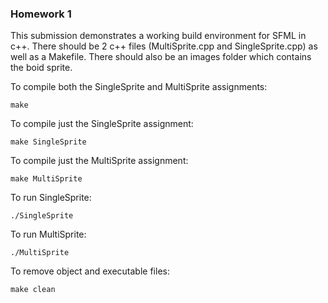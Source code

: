 ### Homework 1

This submission demonstrates a working build environment for SFML in c++. There should be 2 c++ files (MultiSprite.cpp and SingleSprite.cpp) as well as a Makefile. There should also be an images folder which contains the boid sprite. 

To compile both the SingleSprite and MultiSprite assignments:

``` make ```

To compile just the SingleSprite assignment:

``` make SingleSprite ```

To compile just the MultiSprite assignment:

``` make MultiSprite ```

To run SingleSprite:

``` ./SingleSprite ```

To run MultiSprite:

``` ./MultiSprite ```

To remove object and executable files:

``` make clean ```